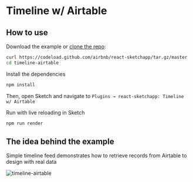 # Timeline w/ Airtable

## How to use

Download the example or [clone the repo](http://github.com/airbnb/react-sketchapp):

```bash
curl https://codeload.github.com/airbnb/react-sketchapp/tar.gz/master | tar -xz --strip=2 react-sketchapp-master/examples/timeline-airtable
cd timeline-airtable
```

Install the dependencies

```bash
npm install
```

Then, open Sketch and navigate to `Plugins → react-sketchapp: Timeline w/ Airtable`

Run with live reloading in Sketch

```bash
npm run render
```

## The idea behind the example

Simple timeline feed demonstrates how to retrieve records from Airtable to design with real data

![timeline-airtable](https://cloud.githubusercontent.com/assets/21080/25830456/cdc67bf8-3411-11e7-8998-fdef507ab0d2.png)
